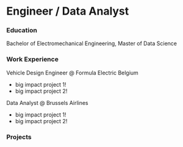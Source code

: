 # Engineer / Data Analyst

### Education
Bachelor of Electromechanical Engineering, Master of Data Science 

### Work Experience
Vehicle Design Engineer @ Formula Electric Belgium
- big impact project 1!
- big impact project 2!

Data Analyst @ Brussels Airlines
- big impact project 1!
- big impact project 2!

### Projects

